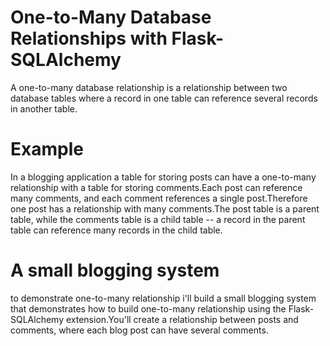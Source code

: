 # One-to-Many Database Relationships with Flask-SQLAlchemy
A one-to-many database relationship is a relationship between two database tables where a record in one table can reference several records in another table.
# Example
In a blogging application a table for storing posts can have a one-to-many relationship with a table for storing comments.Each post can reference many comments, and each comment references a single post.Therefore one post has a relationship with many comments.The post table is a parent table, while the comments table is a child table -- a record in the parent table can reference many records in the child table.
# A small blogging system
to demonstrate one-to-many relationship i'll build a small blogging system that demonstrates how to build one-to-many relationship using the Flask-SQLAlchemy extension.You'll create a relationship between posts and comments, where each blog post can have several comments.